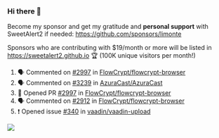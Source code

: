 ### Hi there 👋

Become my sponsor and get my gratitude and **personal support** with SweetAlert2 if needed: https://github.com/sponsors/limonte

Sponsors who are contributing with $19/month or more will be listed in https://sweetalert2.github.io 🏆 (100K unique visitors per month!)

<!--START_SECTION:activity-->
1. 🗣 Commented on [#2997](https://github.com/FlowCrypt/flowcrypt-browser/issues/2997) in [FlowCrypt/flowcrypt-browser](https://github.com/FlowCrypt/flowcrypt-browser)
2. 🗣 Commented on [#3239](https://github.com/AzuraCast/AzuraCast/issues/3239) in [AzuraCast/AzuraCast](https://github.com/AzuraCast/AzuraCast)
3. 💪 Opened PR [#2997](https://github.com/FlowCrypt/flowcrypt-browser/pull/2997) in [FlowCrypt/flowcrypt-browser](https://github.com/FlowCrypt/flowcrypt-browser)
4. 🗣 Commented on [#2912](https://github.com/FlowCrypt/flowcrypt-browser/issues/2912) in [FlowCrypt/flowcrypt-browser](https://github.com/FlowCrypt/flowcrypt-browser)
5. ❗️ Opened issue [#340](https://github.com/vaadin/vaadin-upload/issues/340) in [vaadin/vaadin-upload](https://github.com/vaadin/vaadin-upload)
<!--END_SECTION:activity-->

![](https://github-readme-stats.vercel.app/api?username=limonte&theme=vue&show_icons=true)
